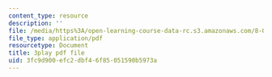 ```yaml
---
content_type: resource
description: ''
file: /media/https%3A/open-learning-course-data-rc.s3.amazonaws.com/8-06-quantum-physics-iii-spring-2018/3fc9d900efc2dbf46f85051590b5973a_mas9avjieP0.pdf
file_type: application/pdf
resourcetype: Document
title: 3play pdf file
uid: 3fc9d900-efc2-dbf4-6f85-051590b5973a
---
```

